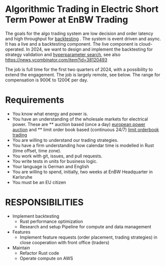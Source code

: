 
# Algorithmic Trading in Electric Short Term Power at EnBW Trading

The goals for the algo trading system are low decision and order latency and high throughput for [backtesting](https://de.wikipedia.org/wiki/Backtesting) .
The system is event driven and async. It has a live and a backtesting component. 
The live component is cloud-operated.
In 2024, we want to design and implement the backtesting for strategy validation and 
[hyperparameter search](https://en.wikipedia.org/wiki/Hyperparameter_optimization),
see also https://news.ycombinator.com/item?id=38120493

The job is full time for the first two quarters of 2024, with a possibility to extend the engagement.
The job is largely remote, see below. The range for compensation is 900€ to 1200€ per day.


# Requirements

* You know what energy and power is.
* You have an understanding of the wholesale markets for electrical power.
  These are 
** auction based (once a day) [european power auction](https://www.epexspot.com/en/tradingproducts#day-ahead-trading) and 
** limit order book based (continuous 24/7) [limit orderbook trading](https://en.wikipedia.org/wiki/Order_(exchange)#Limit_order)
* You are willing to understand our trading strategies.
* You have a firm understanding how calendar time is modelled in Rust (time offset, time zone).
* You work with git, issues, and pull requests.
* You write tests in units for business logic.
* Your language is German and English
* You are willing to spend, initially, two weeks at EnBW Headquarter in Karlsruhe
* You must be an EU citizen

# RESPONSIBILITIES

* Implement backtesting
  - Rust performance optimization
  - Research and setup Pipeline for compute and data management 
* Features
  - Implement feature requests (order placement, trading strategies) in close cooperation with front office (traders) 
* Maintain
  - Refactor Rust code
  - Operate compute on AWS